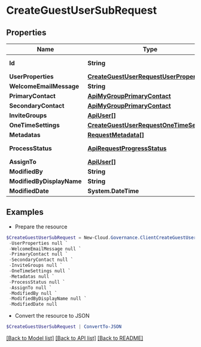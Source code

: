 # CreateGuestUserSubRequest
## Properties

Name | Type | Description | Notes
------------ | ------------- | ------------- | -------------
**Id** | **String** |  | [optional] [readonly] 
**UserProperties** | [**CreateGuestUserRequestUserProperties**](CreateGuestUserRequestUserProperties.md) |  | [optional] 
**WelcomeEmailMessage** | **String** |  | [optional] 
**PrimaryContact** | [**ApiMyGroupPrimaryContact**](ApiMyGroupPrimaryContact.md) |  | [optional] 
**SecondaryContact** | [**ApiMyGroupPrimaryContact**](ApiMyGroupPrimaryContact.md) |  | [optional] 
**InviteGroups** | [**ApiUser[]**](ApiUser.md) |  | [optional] 
**OneTimeSettings** | [**CreateGuestUserRequestOneTimeSettings**](CreateGuestUserRequestOneTimeSettings.md) |  | [optional] 
**Metadatas** | [**RequestMetadata[]**](RequestMetadata.md) |  | [optional] 
**ProcessStatus** | [**ApiRequestProgressStatus**](ApiRequestProgressStatus.md) |  | [optional] [readonly] 
**AssignTo** | [**ApiUser[]**](ApiUser.md) |  | [optional] 
**ModifiedBy** | **String** |  | [optional] 
**ModifiedByDisplayName** | **String** |  | [optional] 
**ModifiedDate** | **System.DateTime** |  | [optional] 

## Examples

- Prepare the resource
```powershell
$CreateGuestUserSubRequest = New-Cloud.Governance.ClientCreateGuestUserSubRequest  -Id null `
 -UserProperties null `
 -WelcomeEmailMessage null `
 -PrimaryContact null `
 -SecondaryContact null `
 -InviteGroups null `
 -OneTimeSettings null `
 -Metadatas null `
 -ProcessStatus null `
 -AssignTo null `
 -ModifiedBy null `
 -ModifiedByDisplayName null `
 -ModifiedDate null
```

- Convert the resource to JSON
```powershell
$CreateGuestUserSubRequest | ConvertTo-JSON
```

[[Back to Model list]](../README.md#documentation-for-models) [[Back to API list]](../README.md#documentation-for-api-endpoints) [[Back to README]](../README.md)

